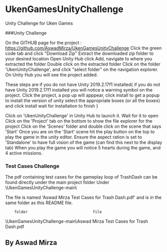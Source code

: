 # UkenGamesUnityChallenge
Unity Challenge for Uken Games

###Unity Challenge


On the GITHUB page for the project : https://github.com/AswadMirza/UkenGamesUnityChallenge
Click the green code tab and click "Download Zip"
Extract the downloaded zip folder to your desired location
Open Unity Hub click Add, navigate to where you extracted the folder
Double click on the extracted folder
Click on the folder 'UkenUnityChallenge', and click "select folder" on the navigation explorer.
On Unity Hub you will see the project added.

These steps are if you do not have Unity 2019.2.17f1 installed{
	if you do not have Unity 2019.2.17f1 installed you will notice a warning symbol on the project. 
	Click the project, a pop up will apppear, click install to get a popup to install the version of unity
	select the appropriate boxes (or all the boxes) and click install
	wait for installation to finish
}

Click on 'UkenUnityChallenge' in Unity Hub to launch it.
Wait for it to open
Click on the 'Project' tab on the bottom to show the file explorer for the project
Click on the 'Scenes' folder and double click on the scene that says 'Start'
Once you are on the 'Start' scene hit the play button on the top to play the game in the unity editor.
Ensure the aspect ration is set to 'Standalone' to have full vision of the game (can find this next to the display tab)
When you play the game you will notice 5 hearts during the game, and 4 active missions.


### Test Cases Challenge
The pdf containing test cases for the gameplay loop of TrashDash can be found directly under the main project folder
Under \UkenGamesUnityChallenge-main\

The file is named 'Aswad Mirza Test Cases for Trash Dash.pdf'
and is in the same folder as this README file.


        folder                             file 
\UkenGamesUnityChallenge-main\Aswad Mirza Test Cases for Trash Dash.pdf


## By Aswad Mirza

